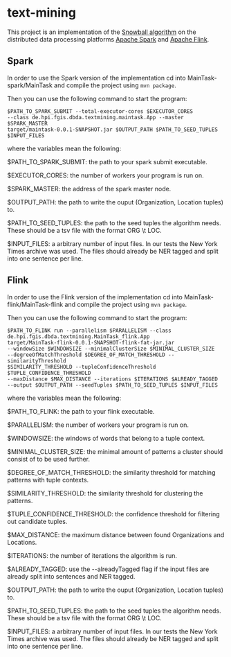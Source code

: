 # text-mining

This project is an implementation of the [Snowball algorithm](http://www.cs.columbia.edu/~gravano/Papers/2000/dl00.pdf) on the distributed data processing platforms [Apache Spark](https://spark.apache.org/) and [Apache Flink](https://flink.apache.org/).

## Spark

In order to use the Spark version of the implementation cd into MainTask-spark/MainTask and compile the project using `mvn package`.

Then you can use the following command to start the program:

```
$PATH_TO_SPARK_SUBMIT --total-executor-cores $EXECUTOR_CORES 
--class de.hpi.fgis.dbda.textmining.maintask.App --master $SPARK_MASTER 
target/maintask-0.0.1-SNAPSHOT.jar $OUTPUT_PATH $PATH_TO_SEED_TUPLES $INPUT_FILES
```

where the variables mean the following:

$PATH_TO_SPARK_SUBMIT: the path to your spark submit executable.

$EXECUTOR_CORES: the number of workers your program is run on.

$SPARK_MASTER: the address of the spark master node. 

$OUTPUT_PATH: the path to write the ouput (Organization, Location tuples) to.

$PATH_TO_SEED_TUPLES: the path to the seed tuples the algorithm needs. These should be a tsv file with the format ORG \t LOC.

$INPUT_FILES: a arbitrary number of input files. In our tests the New York Times archive was used. The files should already be NER tagged and split into one sentence per line.

## Flink

In order to use the Flink version of the implementation cd into MainTask-flink/MainTask-flink and compile the project using `mvn package`.

Then you can use the following command to start the program:

```
$PATH_TO_FLINK run --parallelism $PARALLELISM --class 
de.hpi.fgis.dbda.textmining.MainTask_flink.App 
target/MainTask-flink-0.0.1-SNAPSHOT-flink-fat-jar.jar 
--windowSize $WINDOWSIZE --minimalClusterSize $MINIMAL_CLUSTER_SIZE 
--degreeOfMatchThreshold $DEGREE_OF_MATCH_THRESHOLD --similarityThreshold 
$SIMILARITY_THRESHOLD --tupleConfidenceThreshold $TUPLE_CONFIDENCE_THRESHOLD 
--maxDistance $MAX_DISTANCE --iterations $ITERATIONS $ALREADY_TAGGED 
--output $OUTPUT_PATH --seedTuples $PATH_TO_SEED_TUPLES $INPUT_FILES
```

where the variables mean the following:

$PATH_TO_FLINK: the path to your flink executable.

$PARALLELISM: the number of workers your program is run on.

$WINDOWSIZE: the windows of words that belong to a tuple context.

$MINIMAL_CLUSTER_SIZE: the minimal amount of patterns a cluster should consist of to be used further.

$DEGREE_OF_MATCH_THRESHOLD: the similarity threshold for matching patterns with tuple contexts.

$SIMILARITY_THRESHOLD: the similarity threshold for clustering the patterns.

$TUPLE_CONFIDENCE_THRESHOLD: the confidence threshold for filtering out candidate tuples.

$MAX_DISTANCE: the maximum distance between found Organizations and Locations.

$ITERATIONS: the number of iterations the algorithm is run.

$ALREADY_TAGGED: use the --alreadyTagged flag if the input files are already split into sentences and NER tagged.

$OUTPUT_PATH: the path to write the ouput (Organization, Location tuples) to.

$PATH_TO_SEED_TUPLES: the path to the seed tuples the algorithm needs. These should be a tsv file with the format ORG \t LOC.

$INPUT_FILES: a arbitrary number of input files. In our tests the New York Times archive was used. The files should already be NER tagged and split into one sentence per line.